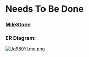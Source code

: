# Needs To Be Done

### [MileStone](https://github.com/fssa-batch3/sec_a_kamalesh.srinivasan__corejava_project_2/milestones) 

### ER Diagram:
[![Jq980Yl.md.png](https://iili.io/Jq980Yl.md.png)](https://freeimage.host/i/Jq980Yl)

